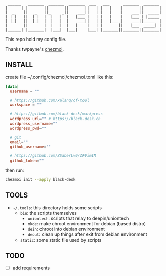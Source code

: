 
     ______   _______  _______  _______  ___   ___      _______  _______
    |      | |       ||       ||       ||   | |   |    |       ||       |
    |  _    ||   _   ||_     _||    ___||   | |   |    |    ___||  _____|
    | | |   ||  | |  |  |   |  |   |___ |   | |   |    |   |___ | |_____
    | |_|   ||  |_|  |  |   |  |    ___||   | |   |___ |    ___||_____  |
    |       ||       |  |   |  |   |    |   | |       ||   |___  _____| |
    |______| |_______|  |___|  |___|    |___| |_______||_______||_______|

This repo hold my config file.

Thanks twpayne's [chezmoi](https://github.com/twpayne/chezmoi).

## INSTALL

create file ~/.config/chezmoi/chezmoi.toml like this:

```toml
[data]
  username = ""

  # https://github.com/xalanq/cf-tool
  workspace = ""

  # https://github.com/black-desk/markpress
  wordpress_url="" # https://black-desk.cn
  wordpress_username=""
  wordpress_pwd=""

  # git
  email=""
  github_username=""

  # https://github.com/ZSaberLv0/ZFVimIM
  github_token=""
```

then run:

```bash
chezmoi init --apply black-desk
```

## TOOLS

  * `~/.tools`: this directory holds some scripts
    * `bin`: the scripts themselves
      * `uniontech`: scripts that relay to deepin/uniontech
      * `mkde`: make chroot environment for debian (based distro)
      * `dein`: chroot into debian environment
      * `deout`: clean up things after exit from debian environment
    * `static`: some static file used by scripts

## TODO

  - [ ] add requirements
